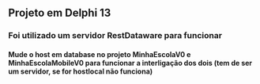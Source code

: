 ## Projeto em Delphi 13

### Foi utilizado um servidor RestDataware para funcionar
#### Mude o host em database no projeto MinhaEscolaV0 e MinhaEscolaMobileV0 para funcionar a interligação dos dois (tem de ser um servidor, se for hostlocal não funciona)
